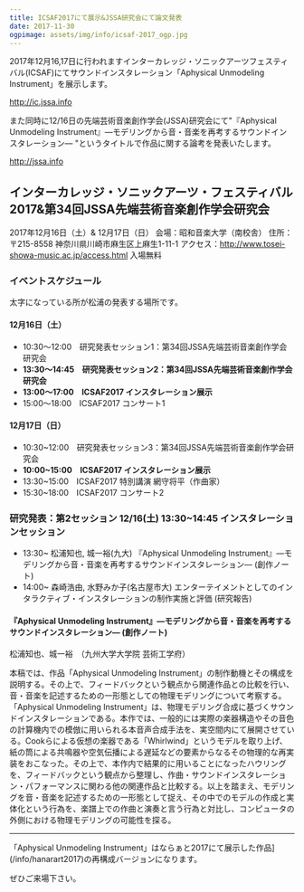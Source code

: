 ```yaml
---
title: ICSAF2017にて展示&JSSA研究会にて論文発表
date: 2017-11-30
ogpimage: assets/img/info/icsaf-2017_ogp.jpg
---
```


2017年12月16,17日に行われますインターカレッジ・ソニックアーツフェスティバル(ICSAF)にてサウンドインスタレーション「Aphysical Unmodeling Instrument」を展示します。

<http://ic.jssa.info>

また同時に12/16日の先端芸術音楽創作学会(JSSA)研究会にて"『Aphysical Unmodeling Instrument』―モデリングから音・音楽を再考するサウンドインスタレーション― "というタイトルで作品に関する論考を発表いたします。

<http://jssa.info>

<!--more-->

## インターカレッジ・ソニックアーツ・フェスティバル2017&第34回JSSA先端芸術音楽創作学会研究会

2017年12月16日（土）& 12月17日（日）
会場：昭和音楽大学（南校舎）
住所：〒215-8558 神奈川県川崎市麻生区上麻生1-11-1
アクセス：<http://www.tosei-showa-music.ac.jp/access.html>
入場無料

### イベントスケジュール

太字になっている所が松浦の発表する場所です。

#### 12月16日（土）

- 10:30〜12:00　研究発表セッション1：第34回JSSA先端芸術音楽創作学会研究会
- **13:30〜14:45　研究発表セッション2：第34回JSSA先端芸術音楽創作学会研究会**
- **13:00〜17:00　ICSAF2017 インスタレーション展示**
- 15:00〜18:00　ICSAF2017 コンサート1

#### 12月17日（日）

- 10:30~12:00　研究発表セッション3：第34回JSSA先端芸術音楽創作学会研究会
- **10:00~15:00　ICSAF2017 インスタレーション展示**
- 13:30~15:00　ICSAF2017 特別講演 網守将平（作曲家）
- 15:30~18:00　ICSAF2017 コンサート2



### 研究発表：第2セッション 12/16(土) 13:30~14:45 インスタレーションセッション

- 13:30~ 松浦知也, 城一裕(九大) 『Aphysical Unmodeling Instrument』―モデリングから音・音楽を再考するサウンドインスタレーション― (創作ノート)
- 14:00~ 森崎浩由, 水野みか子(名古屋市大) エンターテイメントとしてのインタラクティブ・インスタレーションの制作実施と評価 (研究報告)

#### 『Aphysical Unmodeling Instrument』―モデリングから音・音楽を再考するサウンドインスタレーション― (創作ノート)

松浦知也、城一裕　（九州大学大学院 芸術工学府）

本稿では、作品「Aphysical Unmodeling Instrument」の制作動機とその構成を説明する。その上で、フィードバックという観点から関連作品との比較を行い、音・音楽を記述するための一形態としての物理モデリングについて考察する。「Aphysical Unmodeling Instrument」は、物理モデリング合成に基づくサウンドインスタレーションである。本作では、一般的には実際の楽器構造やその音色の計算機内での模倣に用いられる本音声合成手法を、実空間内にて展開させている。Cookらによる仮想の楽器である「Whirlwind」というモデルを取り上げ、紙の筒による共鳴器や空気伝播による遅延などの要素からなるその物理的な再実装をおこなった。その上で、本作内で結果的に用いることになったハウリングを、フィードバックという観点から整理し、作曲・サウンドインスタレーション・パフォーマンスに関わる他の関連作品と比較する。以上を踏まえ、モデリングを音・音楽を記述するための一形態として捉え、その中でのモデルの作成と実体化という行為を、楽譜上での作曲と演奏と言う行為と対比し、コンピュータの外側における物理モデリングの可能性を探る。

---



「Aphysical Unmodeling Instrument」はならぁと2017にて展示した作品](/info/hanarart2017)の再構成バージョンになります。

ぜひご来場下さい。